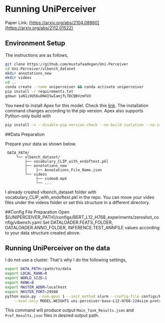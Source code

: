 # Running UniPerceiver
Paper Link: [https://arxiv.org/abs/2104.08860](https://arxiv.org/abs/2112.01522)

## Environment Setup

The instructions are as follows,

```bash
git clone https://github.com/mustafaadogan/Uni-Perceiver
cd Uni-Perceiver/vlbench_dataset
mkdir annotations_new
mkdir videos
cd ..
conda create --name uniperceiver && conda activate uniperceiver
pip install -r requirements.txt
gdown 1aN1i9U56uON4ISwIamjfLTDCQBVzmFU3
```

You need to install Apex for this model. Check this [link](https://github.com/NVIDIA/apex). The installation command changes according to the pip version. Apex also supports Python-only build with

```bash
pip install -v --disable-pip-version-check --no-build-isolation --no-cache-dir ./
```

##Data Preparation

Prepare your data as shown below.   
 ``` 
  DATA_PATH/
      └── vlbench_dataset/
          ├── vocabulary_CLIP_with_endoftext.pkl
          ├── annotations_new
          │    ├── Annotations_File_Name.json
          └── videos
               ├── video0.mp4
               └── ...
  ```
I already created vlbench_dataset folder with vocabulary_CLIP_with_endoftext.pkl in the repo. You can move your video files under the videos folder or set this structure in a different directory.

##Config File Preparation
Open $(UNIPERCEIVER_PATH)/configs/BERT_L12_H768_experiments/zeroshot_config/vlbench.yaml
Set DATALOADER.FEATS_FOLDER, DATALOADER.ANNO_FOLDER, INFERENCE.TEST_ANNFILE values according to your data structure created above. 

## Running UniPerceiver on the data

I do not use a cluster. That's why I do the following settings,
```bash
export DATA_PATH=/path/to/data
export LOCAL_RANK=0
export WORLD_SIZE=1
export RANK=0
export MASTER_ADDR=localhost
export MASTER_PORT=29500
python main.py --num-gpus 1 --init_method slurm --config-file configs/BERT_L12_H768_experiments/zeroshot_config/vlbench.yaml \
    --eval-only MODEL.WEIGHTS uni-perceiver-base-L12-H768-224size-pretrained.pth OUTPUT_DIR /path/to/output
```

This command will produce output `Main_Task_Results.json` and `Prof_Results.json` files in desired output path.
